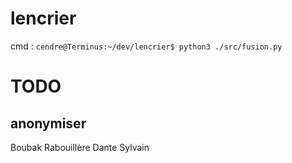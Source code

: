# lencrier

 cmd : 
`cendre@Terminus:~/dev/lencrier$ python3 ./src/fusion.py`


# TODO

## anonymiser

Boubak
Rabouillère
Dante
Sylvain

